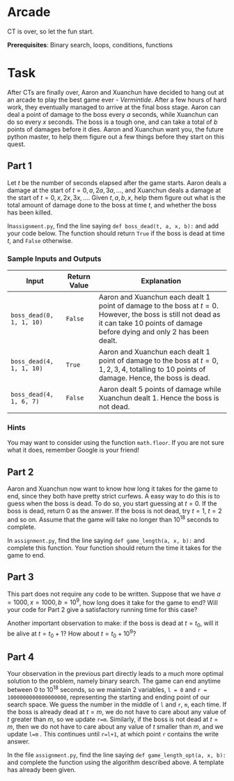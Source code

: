 # Arcade

CT is over, so let the fun start.

**Prerequisites**: Binary search, loops, conditions, functions



# Task

After CTs are finally over, Aaron and Xuanchun have decided to hang out at an arcade to play the best game ever - _Vermintide_. After a few hours of hard work, they eventually managed to arrive at the final boss stage. Aaron can deal a point of damage to the boss every $a$ seconds, while Xuanchun can do so every $x$ seconds. The boss is a tough one, and can take a total of $b$ points of damages before it dies. Aaron and Xuanchun want you, the future python master, to help them figure out a few things before they start on this quest.



## Part 1

Let $t$ be the number of seconds elapsed after the game starts. Aaron deals a damage at the start of $t=0, a, 2a, 3a, \ldots$, and Xuanchun deals a damage at the start of $t=0, x, 2x, 3x, \ldots$. Given $t, a, b, x$, help them figure out what is the total amount of damage done to the boss at time $t$, and whether the boss has been killed.

In```assignment.py```, find the line saying ```def boss_dead(t, a, x, b):``` and add your code below. The function should return ```True``` if the boss is dead at time $t$, and ```False``` otherwise.



### Sample Inputs and Outputs

| Input                        | Return Value | Explanation                                                  |
| ---------------------------- | ------------ | ------------------------------------------------------------ |
| ```boss_dead(0, 1, 1, 10)``` | ```False```  | Aaron and Xuanchun each dealt 1 point of damage to the boss at $t=0$. However, the boss is still not dead as it can take 10 points of damage before dying and only 2 has been dealt. |
| ```boss_dead(4, 1, 1, 10)``` | ```True```   | Aaron and Xuanchun each dealt 1 point of damage to the boss at $t=0, 1, 2, 3, 4$, totalling to 10 points of damage. Hence, the boss is dead. |
| ```boss_dead(4, 1, 6, 7)```  | ```False```  | Aaron dealt 5 points of damage while Xuanchun dealt 1. Hence the boss is not dead. |

### Hints

You may want to consider using the function ```math.floor```. If you are not sure what it does, remember Google is your friend!



## Part 2

Aaron and Xuanchun now want to know how long it takes for the game to end, since they both have pretty strict curfews. A easy way to do this is to guess when the boss is dead. To do so, you start guessing at $t=0$. If the boss is dead, return $0$ as the answer. If the boss is not dead, try $t=1$, $t=2$ and so on. Assume that the game will take no longer than $10^{18}$ seconds to complete.



In ```assignment.py```, find the line saying ```def game_length(a, x, b):``` and complete this function. Your function should return the time it takes for the game to end.



## Part 3

This part does not require any code to be written. Suppose that we have $a=1000, x=1000, b=10^9$, how long does it take for the game to end? Will your code for Part 2 give a satisfactory running time for this case?



Another important observation to make: if the boss is dead at $t=t_0$, will it be alive at $t = t_0 + 1$? How about $t = t_0 + 10^9$?



## Part 4

Your observation in the previous part directly leads to a much more optimal solution to the problem, namely binary search. The game can end anytime between $0$ to $10^{18}$ seconds, so we maintain 2 variables, ```l = 0``` and `r = 1000000000000000000`, representing the starting and ending point of our search space. We guess the number in the middle of `l` and `r`, `m`, each time. If the boss is already dead at $t=m$, we do not have to care about any value of $t$ greater than $m$, so we update `r=m`. Similarly, if the boss is not dead at $t = m$, then we do not have to care about any value of $t$ smaller than $m$, and we update `l=m` . This continues until `r=l+1`, at which point `r` contains the write answer.



In the file `assignment.py`, find the line saying `def game_length_opt(a, x, b):` and complete the function using the algorithm described above. A template has already been given.